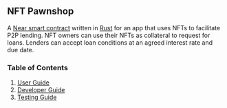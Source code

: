 ## NFT Pawnshop

A [Near smart contract] written in [Rust] for an app that uses NFTs to facilitate P2P lending. NFT owners can use their NFTs as collateral to request for loans. Lenders can accept loan conditions at an agreed interest rate and due date.

### Table of Contents

1. [User Guide](UserGuide.html)
2. [Developer Guide](DeveloperGuide.html)
3. [Testing Guide](TestingGuide.html)

[Near smart contract]: https://docs.near.org/docs/develop/contracts/overview
[Rust]: https://www.rust-lang.org/
